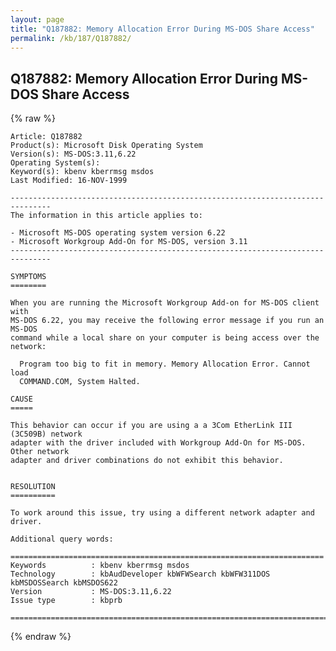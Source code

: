 ```yaml
---
layout: page
title: "Q187882: Memory Allocation Error During MS-DOS Share Access"
permalink: /kb/187/Q187882/
---
```


## Q187882: Memory Allocation Error During MS-DOS Share Access

{% raw %}

	Article: Q187882
	Product(s): Microsoft Disk Operating System
	Version(s): MS-DOS:3.11,6.22
	Operating System(s): 
	Keyword(s): kbenv kberrmsg msdos
	Last Modified: 16-NOV-1999
	
	-------------------------------------------------------------------------------
	The information in this article applies to:
	
	- Microsoft MS-DOS operating system version 6.22 
	- Microsoft Workgroup Add-On for MS-DOS, version 3.11 
	-------------------------------------------------------------------------------
	
	SYMPTOMS
	========
	
	When you are running the Microsoft Workgroup Add-on for MS-DOS client with
	MS-DOS 6.22, you may receive the following error message if you run an MS-DOS
	command while a local share on your computer is being access over the network:
	
	  Program too big to fit in memory. Memory Allocation Error. Cannot load
	  COMMAND.COM, System Halted.
	
	CAUSE
	=====
	
	This behavior can occur if you are using a a 3Com EtherLink III (3C509B) network
	adapter with the driver included with Workgroup Add-On for MS-DOS. Other network
	adapter and driver combinations do not exhibit this behavior.
	
	
	RESOLUTION
	==========
	
	To work around this issue, try using a different network adapter and driver.
	
	Additional query words:
	
	======================================================================
	Keywords          : kbenv kberrmsg msdos 
	Technology        : kbAudDeveloper kbWFWSearch kbWFW311DOS kbMSDOSSearch kbMSDOS622
	Version           : MS-DOS:3.11,6.22
	Issue type        : kbprb
	
	=============================================================================
	

{% endraw %}
